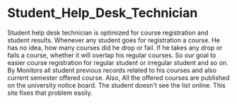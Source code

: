 # Student_Help_Desk_Technician
Student help desk technician is optimized for course registration and student results. Whenever any student goes for registration a course. He has no idea, how many courses did he drop or fail. If he takes any drop or fails a course, whether it will overlap his regular courses.  So our goal to easier course registration for regular student or irregular student and so on. By Monitors all student previous records related to his courses and also current semester offered course. Also, All the offered courses are published on the university notice board. The student doesn't see the list online. This site fixes that problem easily.
